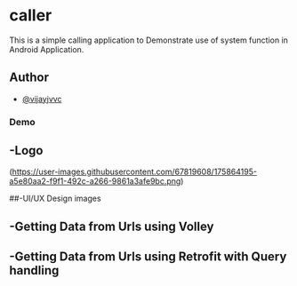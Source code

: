 # caller
 This is a simple calling application to Demonstrate use of system function in Android Application.
 
## Author
 
 - [@vijayjvvc](https://github.com/vijayjvvc) 

### Demo


 ## -Logo 
 
(https://user-images.githubusercontent.com/67819608/175864195-a5e80aa2-f9f1-492c-a266-9861a3afe9bc.png)




 ##-UI/UX Design images
 
 

 ## -Getting Data from Urls using Volley
 
 



 ## -Getting Data from Urls using Retrofit with Query handling
 
